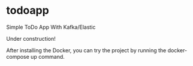 # todoapp
Simple ToDo App With Kafka/Elastic

Under construction!

After installing the Docker, you can try the project by running the docker-compose up command.
